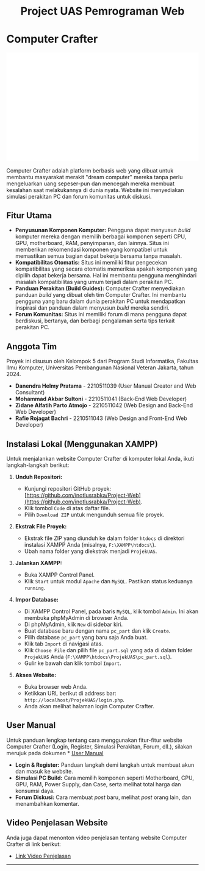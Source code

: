 <h1 align="center">Project UAS Pemrograman Web</h1>

# Computer Crafter

![Computer Crafter Logo](logo.png)

Computer Crafter adalah platform berbasis web yang dibuat untuk membantu masyarakat merakit "dream computer" mereka tanpa perlu mengeluarkan uang sepeser-pun dan mencegah mereka membuat kesalahan saat melakukannya di dunia nyata. Website ini menyediakan simulasi perakitan PC dan forum komunitas untuk diskusi.

## Fitur Utama

* **Penyusunan Komponen Komputer:** Pengguna dapat menyusun *build* komputer mereka dengan memilih berbagai komponen seperti CPU, GPU, motherboard, RAM, penyimpanan, dan lainnya. Situs ini memberikan rekomendasi komponen yang kompatibel untuk memastikan semua bagian dapat bekerja bersama tanpa masalah.
* **Kompatibilitas Otomatis:** Situs ini memiliki fitur pengecekan kompatibilitas yang secara otomatis memeriksa apakah komponen yang dipilih dapat bekerja bersama. Hal ini membantu pengguna menghindari masalah kompatibilitas yang umum terjadi dalam perakitan PC.
* **Panduan Perakitan (Build Guides):** Computer Crafter menyediakan panduan *build* yang dibuat oleh tim Computer Crafter. Ini membantu pengguna yang baru dalam dunia perakitan PC untuk mendapatkan inspirasi dan panduan dalam menyusun *build* mereka sendiri.
* **Forum Komunitas:** Situs ini memiliki forum di mana pengguna dapat berdiskusi, bertanya, dan berbagi pengalaman serta tips terkait perakitan PC.

## Anggota Tim

Proyek ini disusun oleh Kelompok 5 dari Program Studi Informatika, Fakultas Ilmu Komputer, Universitas Pembangunan Nasional Veteran Jakarta, tahun 2024.

* **Danendra Helmy Pratama** - 2210511039 (User Manual Creator and Web Consultant)
* **Mohammad Akbar Sultoni** - 2210511041 (Back-End Web Developer)
* **Zidane Alfatih Parto Atmojo** - 2210511042 (Web Design and Back-End Web Developer)
* **Rafie Rojagat Bachri** - 2210511043 (Web Design and Front-End Web Developer)

## Instalasi Lokal (Menggunakan XAMPP)

Untuk menjalankan website Computer Crafter di komputer lokal Anda, ikuti langkah-langkah berikut:

1.  **Unduh Repositori:**
    * Kunjungi repositori GitHub proyek: [https://github.com/inotlusrabka/Project-Web](https://github.com/inotlusrabka/Project-Web).
    * Klik tombol `Code` di atas daftar file.
    * Pilih `Download ZIP` untuk mengunduh semua file proyek.

2.  **Ekstrak File Proyek:**
    * Ekstrak file ZIP yang diunduh ke dalam folder `htdocs` di direktori instalasi XAMPP Anda (misalnya, `F:\XAMPP\htdocs\`).
    * Ubah nama folder yang diekstrak menjadi `ProjekUAS`.

3.  **Jalankan XAMPP:**
    * Buka XAMPP Control Panel.
    * Klik `Start` untuk modul `Apache` dan `MySQL`. Pastikan status keduanya `running`.

4.  **Impor Database:**
    * Di XAMPP Control Panel, pada baris `MySQL`, klik tombol `Admin`. Ini akan membuka phpMyAdmin di browser Anda.
    * Di phpMyAdmin, klik `New` di sidebar kiri.
    * Buat database baru dengan nama `pc_part` dan klik `Create`.
    * Pilih database `pc_part` yang baru saja Anda buat.
    * Klik tab `Import` di navigasi atas.
    * Klik `Choose File` dan pilih file `pc_part.sql` yang ada di dalam folder `ProjekUAS` Anda (`F:\XAMPP\htdocs\ProjekUAS\pc_part.sql`).
    * Gulir ke bawah dan klik tombol `Import`.

5.  **Akses Website:**
    * Buka browser web Anda.
    * Ketikkan URL berikut di address bar: `http://localhost/ProjekUAS/login.php`.
    * Anda akan melihat halaman login Computer Crafter.

## User Manual

Untuk panduan lengkap tentang cara menggunakan fitur-fitur website Computer Crafter (Login, Register, Simulasi Perakitan, Forum, dll.), silakan merujuk pada dokumen * [User Manual](https://drive.google.com/file/d/1Sxj9ddsZXihxkiibYBOkZipV7Qcede93/view)
* **Login & Register:** Panduan langkah demi langkah untuk membuat akun dan masuk ke website.
* **Simulasi PC Build:** Cara memilih komponen seperti Motherboard, CPU, GPU, RAM, Power Supply, dan Case, serta melihat total harga dan konsumsi daya.
* **Forum Diskusi:** Cara membuat *post* baru, melihat *post* orang lain, dan menambahkan komentar.

## Video Penjelasan Website

Anda juga dapat menonton video penjelasan tentang website Computer Crafter di link berikut:
* [Link Video Penjelasan](https://youtu.be/SkJeHEc4EGo)

---
